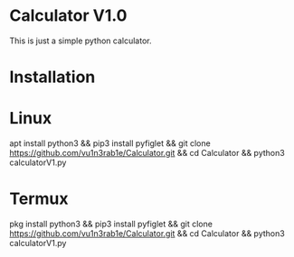 # Calculator V1.0
This is just a simple python calculator.

# Installation
# Linux
apt install python3 && pip3 install pyfiglet && git clone https://github.com/vu1n3rab1e/Calculator.git && cd Calculator && python3 calculatorV1.py

# Termux
pkg install python3 && pip3 install pyfiglet && git clone https://github.com/vu1n3rab1e/Calculator.git && cd Calculator && python3 calculatorV1.py

